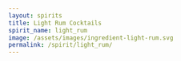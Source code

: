 ```yaml
---
layout: spirits
title: Light Rum Cocktails
spirit_name: light_rum
image: /assets/images/ingredient-light-rum.svg
permalink: /spirit/light_rum/
---
```

